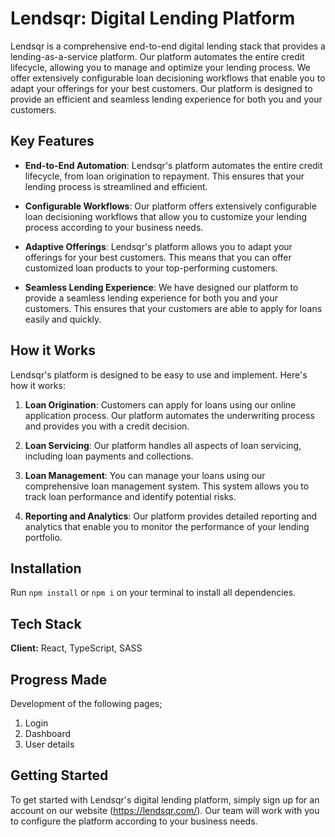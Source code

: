 

# Lendsqr: Digital Lending Platform

Lendsqr is a comprehensive end-to-end digital lending stack that provides a lending-as-a-service platform. Our platform automates the entire credit lifecycle, allowing you to manage and optimize your lending process. We offer extensively configurable loan decisioning workflows that enable you to adapt your offerings for your best customers. Our platform is designed to provide an efficient and seamless lending experience for both you and your customers.

## Key Features

- **End-to-End Automation**: Lendsqr's platform automates the entire credit lifecycle, from loan origination to repayment. This ensures that your lending process is streamlined and efficient.

- **Configurable Workflows**: Our platform offers extensively configurable loan decisioning workflows that allow you to customize your lending process according to your business needs.

- **Adaptive Offerings**: Lendsqr's platform allows you to adapt your offerings for your best customers. This means that you can offer customized loan products to your top-performing customers.

- **Seamless Lending Experience**: We have designed our platform to provide a seamless lending experience for both you and your customers. This ensures that your customers are able to apply for loans easily and quickly.

## How it Works

Lendsqr's platform is designed to be easy to use and implement. Here's how it works:

1. **Loan Origination**: Customers can apply for loans using our online application process. Our platform automates the underwriting process and provides you with a credit decision.

2. **Loan Servicing**: Our platform handles all aspects of loan servicing, including loan payments and collections.

3. **Loan Management**: You can manage your loans using our comprehensive loan management system. This system allows you to track loan performance and identify potential risks.

4. **Reporting and Analytics**: Our platform provides detailed reporting and analytics that enable you to monitor the performance of your lending portfolio.

## Installation

Run `npm install` or `npm i` on your terminal to install all dependencies.

## Tech Stack

**Client:** React, TypeScript, SASS

## Progress Made

Development of the following pages;
<ol>
  <li>Login</li> 
  <li>Dashboard</li> 
  <li>User details</li>
 </ol>

## Getting Started

To get started with Lendsqr's digital lending platform, simply sign up for an account on our website (https://lendsqr.com/). Our team will work with you to configure the platform according to your business needs.

